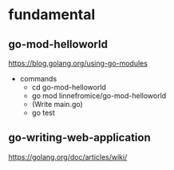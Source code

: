 # fundamental

## go-mod-helloworld

https://blog.golang.org/using-go-modules

- commands
    - cd go-mod-helloworld
    - go mod linnefromice/go-mod-helloworld
    - (Write main.go)
    - go test

## go-writing-web-application

https://golang.org/doc/articles/wiki/